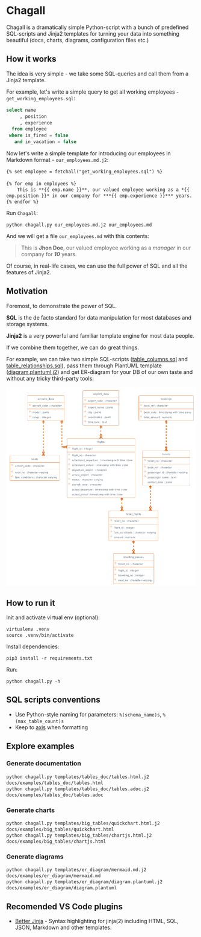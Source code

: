 # Chagall

Chagall is a dramatically simple Python-script with a bunch of predefined SQL-scripts and Jinja2 templates for turning your data into something beautiful (docs, charts, diagrams, configuration files etc.)


## How it works

The idea is very simple - we take some SQL-queries and call them from a Jinja2 template.

For example, let's write a simple query to get all working employees - `get_working_employees.sql`:

```sql
select name
     , position
     , experience
  from employee
 where is_fired = false
   and in_vacation = false
```

Now let's write a simple template for introducing our employees in Markdown format - `our_employees.md.j2`:

```jinja
{% set employee = fetchall("get_working_employees.sql") %}

{% for emp in employees %}
    This is **{{ emp.name }}**, our valued employee working as a *{{ emp.position }}* in our company for ***{{ emp.experience }}*** years.
{% endfor %}
```

Run `Chagall`:
```console
python chagall.py our_employees.md.j2 our_employees.md
```

And we will get a file `our_employees.md` with this contents:
> This is **Jhon Doe**, our valued employee working as a *manager* in our company for ***10*** years.

Of course, in real-life cases, we can use the full power of SQL and all the features of Jinja2.

## Motivation

Foremost, to demonstrate the power of SQL.

**SQL** is the de facto standard for data manipulation for most databases and storage systems.

**Jinja2** is a very powerful and familiar template engine for most data people.

If we combine them together, we can do great things.

For example, we can take two simple SQL-scripts ([table_columns.sql](sql/table_columns.sql) and [table_relationships.sql](sql/table_relationships.sql)), pass them through PlantUML template ([diagram.plantuml.j2](templates/er_diagram/diagram.plantuml.j2)) and get ER-diagram for your DB of our own taste and without any tricky third-party tools:

![example](diagram.png)

## How to run it

Init and activate virtual env (optional):
```
virtualenv .venv
source .venv/bin/activate
```

Install dependencies:
```
pip3 install -r requirements.txt
```

Run:
```
python chagall.py -h
```

## SQL scripts conventions

- Use Python-style naming for parameters: `%(schema_name)s`, `%(max_table_count)s`
- Keep to [axis](https://gramin.pro/posts/rivers-and-axis) when formatting


## Explore examples

### Generate documentation

```
python chagall.py templates/tables_doc/tables.html.j2 docs/examples/tables_doc/tables.html
python chagall.py templates/tables_doc/tables.adoc.j2 docs/examples/tables_doc/tables.adoc
```

### Generate charts

```
python chagall.py templates/big_tables/quickchart.html.j2 docs/examples/big_tables/quickchart.html
python chagall.py templates/big_tables/chartjs.html.j2 docs/examples/big_tables/chartjs.html
```

### Generate diagrams

```
python chagall.py templates/er_diagram/mermaid.md.j2 docs/examples/er_diagram/mermaid.md
python chagall.py templates/er_diagram/diagram.plantuml.j2 docs/examples/er_diagram/diagram.plantuml
```


## Recomended VS Code plugins

- [Better Jinja](https://marketplace.visualstudio.com/items?itemName=samuelcolvin.jinjahtml) - Syntax highlighting for jinja(2) including HTML, SQL, JSON, Markdown and other templates.
